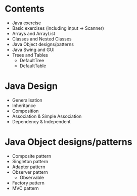 # Contents
- Java exercise 
- Basic exercises (including input -> Scanner)
- Arrays and ArrayList
- Classes and Nested Classes
- Java Object designs/patterns
- Java Swing and GUI 
- Trees and Tables
  - DefaultTree
  - DefaultTable

# Java Design
- Generalisation
- Inheritance
- Composition
- Association & Simple Association
- Dependency & Independent

# Java Object designs/patterns
- Composite pattern
- Singleton pattern
- Adapter pattern
- Observer pattern
  - Observable
- Factory pattern
- MVC pattern
